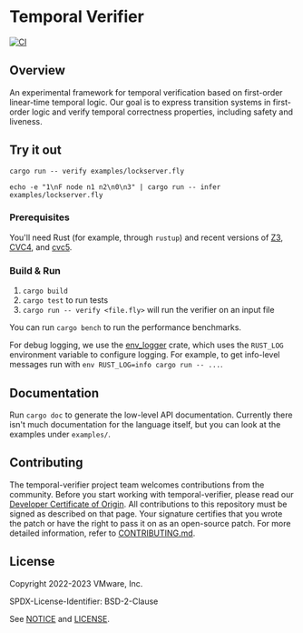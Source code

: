 # Temporal Verifier

[![CI](https://github.com/vmware-research/temporal-verifier/actions/workflows/build.yml/badge.svg)](https://github.com/vmware-research/temporal-verifier/actions/workflows/build.yml)

## Overview

An experimental framework for temporal verification based on
first-order linear-time temporal logic. Our goal is to express
transition systems in first-order logic and verify temporal
correctness properties, including safety and liveness.

## Try it out

`cargo run -- verify examples/lockserver.fly`

`echo -e "1\nF node n1 n2\n0\n3" | cargo run -- infer examples/lockserver.fly`

### Prerequisites

You'll need Rust (for example, through `rustup`) and recent versions of [Z3](https://github.com/Z3Prover/z3), [CVC4](https://cvc4.github.io/), and [cvc5](https://cvc5.github.io/).

### Build & Run

1. `cargo build`
2. `cargo test` to run tests
3. `cargo run -- verify <file.fly>` will run the verifier on an input file

You can run `cargo bench` to run the performance benchmarks.

For debug logging, we use the
[env_logger](https://docs.rs/env_logger/latest/env_logger/) crate, which uses
the `RUST_LOG` environment variable to configure logging. For example, to get
info-level messages run with `env RUST_LOG=info cargo run -- ...`.

## Documentation

Run `cargo doc` to generate the low-level API documentation. Currently there
isn't much documentation for the language itself, but you can look at the
examples under `examples/`.

## Contributing

The temporal-verifier project team welcomes contributions from the community. Before you start working with temporal-verifier, please
read our [Developer Certificate of Origin](https://cla.vmware.com/dco). All contributions to this repository must be
signed as described on that page. Your signature certifies that you wrote the patch or have the right to pass it on
as an open-source patch. For more detailed information, refer to [CONTRIBUTING.md](CONTRIBUTING.md).

## License

Copyright 2022-2023 VMware, Inc.

SPDX-License-Identifier: BSD-2-Clause

See [NOTICE](NOTICE) and [LICENSE](LICENSE).

